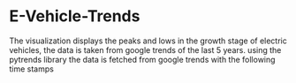 # E-Vehicle-Trends
The visualization displays the peaks and lows in the growth stage of electric vehicles, the data is taken from google trends of the last 5 years.
using the pytrends library the data is fetched from google trends with the following time stamps  
